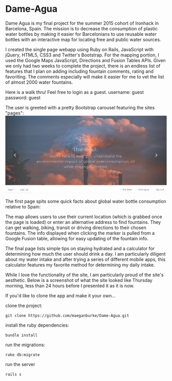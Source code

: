 # Dame-Agua

Dame Agua is my final project for the summer 2015 cohort of Ironhack in Barcelona, Spain. The mission is to decrease the consumption of plastic water bottles by making it easier for Barcelonians to use reusable water bottles with an interactive map for locating free and public water sources.

I created the single page webapp using Ruby on Rails, JavaScript with jQuery, HTML5, CSS3 and Twitter's Bootstrap. For the mapping portion, I used the Google Maps JavaScript, Directions and Fusion Tables APIs. Given we only had two weeks to complete the project, there is an endless list of features that I plan on adding including fountain comments, rating and favoriting. The comments especially will make it easier for me to vet the list of almost 2000 water fountains.

Here is a walk thru! Feel free to login as a guest.
username: guest
password: guest

The user is greeted with a pretty Bootstrap carousel featuring the sites "pages":
![Alt text](https://github.com/maeganburke/Dame-Agua/blob/master/app/assets/images/screenhome.png)

The first page spits some quick facts about global water bottle consumption relative to Spain:

The map allows users to use their current location (which is grabbed once the page is loaded) or enter an alternative address to find fountains. They can get walking, biking, transit or driving directions to their chosen fountains. The info displayed when clicking the marker is pulled from a Google Fusion table, allowing for easy updating of the fountain info.

The final page lists simple tips on staying hydrated and a calculator for determining how much the user should drink a day. I am particularly diligent about my water intake and after trying a series of different mobile apps, this calculator features my favorite method for determining my daily intake.

While I love the functionality of the site, I am particularly proud of the site's aesthetic. Below is a screenshot of what the site looked like Thursday morning, less than 24 hours before I presented it as it is now.

If you'd like to clone the app and make it your own...

clone the project:
```
git clone https://github.com/maeganburke/Dame-Agua.git
```

install the ruby dependencies:
```
bundle install
```
run the migrations:
```
rake db:migrate
```
run the server
```
rails s
```
